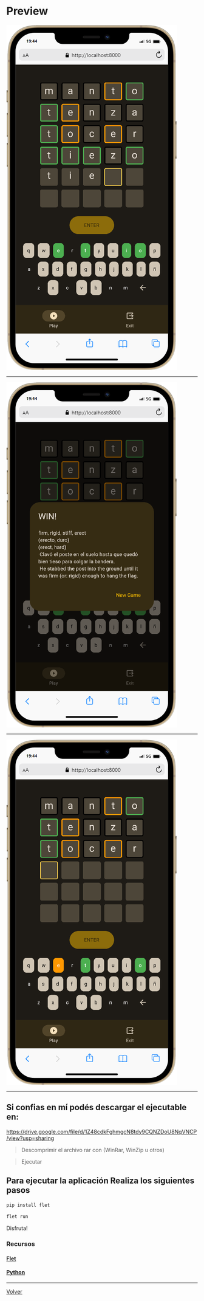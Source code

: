 # Preview

![Previsualizacion de la app](../screenshots/mobile.png)

---

![Previsualizacion de la app](../screenshots/mobile-1.png)

---

![Previsualizacion de la app](../screenshots/mobile-2.png)

---
## Si confias en mí podés descargar el ejecutable en:

  https://drive.google.com/file/d/1Z48cdkFghmgcN8tdy9CQNZDoU8NqVNCP/view?usp=sharing

  > Descomprimir el archivo rar con (WinRar, WinZip u otros)

  > Ejecutar

## Para ejecutar la aplicación Realiza los siguientes pasos

```bash
pip install flet
```

```bash
flet run
```

Disfruta!

### Recursos

#### [Flet](https://flet.dev/docs/)

#### [Python](https://docs.python.org/3/)

---
[Volver](../../README.md)
